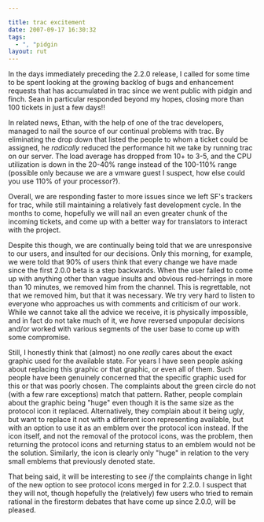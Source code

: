 ```yaml
---

title: trac excitement
date: 2007-09-17 16:30:32
tags:
  - ", "pidgin
layout: rut
---
```


In the days immediately preceding the 2.2.0 release, I called for some time to be spent looking at the growing backlog of bugs and enhancement requests that has accumulated in trac since we went public with pidgin and finch.   Sean in particular responded beyond my hopes, closing more than 100 tickets in just a few days!!

In related news, Ethan, with the help of one of the trac developers, managed to nail the source of our continual problems with trac.  By eliminating the drop down that listed the people to whom a ticket could be assigned, he *radically* reduced the performance hit we take by running trac on our server.  The load average has dropped from 10+ to 3-5, and the CPU utilization is down in the 20-40% range instead of the 100-110% range (possible only because we are a vmware guest I suspect, how else could you use 110% of your processor?).

Overall, we are responding faster to more issues since we left SF's trackers for trac, while still maintaining a relatively fast development cycle.  In the months to come, hopefully we will nail an even greater chunk of the incoming tickets, and come up with a better way for translators to interact with the project. 

Despite this though, we are continually being told that we are unresponsive to our users, and insulted for our decisions.  Only this morning, for example, we were told that 90% of users think that every change we have made since the first 2.0.0 beta is a step backwards.  When the user failed to come up with anything other than vague insults and obvious red-herrings in more than 10 minutes, we removed him from the channel.  This is regrettable, not that we removed him, but that it was necessary.  We try very hard to listen to everyone who approaches us with comments and criticism of our work.  While we cannot take all the advice we receive, it is physically impossible, and in fact do not take much of it, we *have* reversed unpopular decisions and/or worked with various segments of the user base to come up with some compromise.  

Still, I honestly think that (almost) no one *really* cares about the exact graphic used for the available state.  For years I have seen people asking about replacing this graphic or that graphic, or even all of them.  Such people have been genuinely concerned that the specific graphic used for this or that was poorly chosen.  The complaints about the green circle do not (with a few rare exceptions) match that pattern.  Rather, people complain about the graphic being "huge" even though it is the same size as the protocol icon it replaced.  Alternatively, they complain about it being ugly, but want to replace it not with a different icon representing available, but with an option to use it as an emblem over the protocol icon instead.  If the icon itself, and not the removal of the protocol icons, was the problem, then returning the protocol icons and returning status to an emblem would not be the solution.  Similarly, the icon is clearly only "huge" in relation to the very small emblems that previously denoted state. 

That being said, it will be interesting to see *if* the complaints change in light of the new option to see protocol icons merged in for 2.2.0.  I suspect that they will not, though hopefully the (relatively) few users who tried to remain rational in the firestorm debates that have come up since 2.0.0, will be pleased.  

